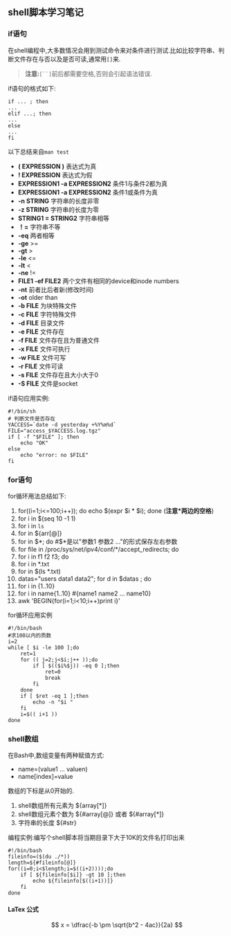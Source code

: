 ## shell脚本学习笔记

### if语句

在shell编程中,大多数情况会用到测试命令来对条件进行测试.比如比较字符串、判断文件存在与否以及是否可读,通常用`[]`来.

> **注意:**`[``]`前后都需要空格,否则会引起语法错误.

if语句的格式如下:

```shell
if ... ; then
...
elif ...; then
...
else
...
fi
```

以下总结来自`man test`
 + **( EXPRESSION )**	表达式为真
 + **! EXPRESSION**		表达式为假
 + **EXPRESSION1 -a EXPRESSION2**	条件1与条件2都为真
 + **EXPRESSION1 -a EXPRESSION2**	条件1或条件为真
 + **-n STRING**		字符串的长度非零
 + **-z STRING**		字符串的长度为零
 + **STRING1 = STRING2**		字符串相等
 + **！=**		字符串不等
 + **-eq**		两者相等
 + **-ge**		>=
 + **-gt**		>
 + **-le**		<=
 + **-lt**		<
 + **-ne**		!=
 + **FILE1 -ef FILE2**	两个文件有相同的device和inode numbers
 + **-nt**		前者比后者新(修改时间)
 + **-ot**		older than
 + **-b FILE**	为块特殊文件
 + **-c FILE**	字符特殊文件
 + **-d FILE**	目录文件
 + **-e FILE**	文件存在
 + **-f FILE**	文件存在且为普通文件
 + **-x FILE**	文件可执行
 + **-w FILE**	文件可写
 + **-r FILE**	文件可读
 + **-s FILE**	文件存在且大小大于0
 + **-S FILE**	文件是socket

if语句应用实例:
```shell
#!/bin/sh
# 判断文件是否存在
YACCESS=`date -d yesterday +%Y%m%d`
FILE="access_$YACCESS.log.tgz"
if [ -f "$FILE" ]; then
	echo "OK"
else
	echo "error: no $FILE"
fi 
```

### for语句

for循环用法总结如下:

1. for((i=1;i<=100;i++)); do echo $(expr $i \* $i); done (**注意\*两边的空格**)
2. for i in $(seq 10 -1 1)
3. for i in `ls`
4. for in ${arr[@]}
5. for in $*; do #$*是以"参数1 参数2 ..."的形式保存左右参数
6. for file in /proc/sys/net/ipv4/conf/*/accept_redirects; do
7. for i in f1 f2 f3; do
8. for i in *.txt
9. for in $(ls *.txt)
10. datas="users data1 data2"; for d in $datas ; do
11. for i in {1..10}
12. for i in name{1..10}  #{name1 name2 ... name10}
13. awk 'BEGIN{for(i=1;i<10;i++)print i}'

for循环应用实例
```shell
#!/bin/bash
#求100以内的质数     
i=2      
while [ $i -le 100 ];do         
	ret=1          
	for (( j=2;j<$i;j++ ));do      
		if [ $(($i%$j)) -eq 0 ];then   
			ret=0    
			break        
		fi          
	done          
	if [ $ret -eq 1 ];then             
		echo -n "$i "         
	fi         
	i=$(( i+1 ))     
done
```

### shell数组

在Bash中,数组变量有两种赋值方式:
 + name=(value1 ... valuen)
 + name[index]=value

数组的下标是从0开始的.

1. shell数组所有元素为 ${array[*]}
2. shell数组元素个数为 ${#array[@]} 或者 ${#array[*]}
3. 字符串的长度 ${#str}

编程实例:编写个shell脚本将当期目录下大于10K的文件名打印出来

```shell
#!/bin/bash
fileinfo=($(du ./*))
length=${#fileinfo[@]}
for((i=0;i<$length;i=$((i+2))));do
	if [ ${fileinfo[$i]} -gt 10 ];then
		echo ${fileinfo[$((i+1))]}
	fi
done
```
#### LaTex 公式
$$	x = \dfrac{-b \pm \sqrt{b^2 - 4ac}}{2a} $$
